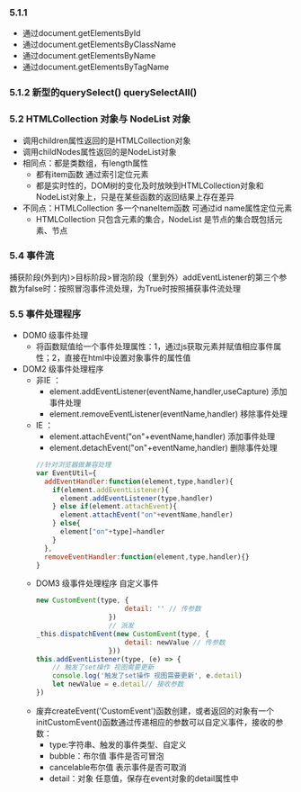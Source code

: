 ### 5.1.1
 - 通过document.getElementsById
 - 通过document.getElementsByClassName
 - 通过document.getElementsByName
 - 通过document.getElementsByTagName
### 5.1.2 新型的querySelect() querySelectAll()
### 5.2 HTMLCollection 对象与 NodeList 对象
- 调用children属性返回的是HTMLCollection对象
- 调用childNodes属性返回的是NodeList对象
- 相同点：都是类数组，有length属性
  - 都有item函数 通过索引定位元素
  - 都是实时性的，DOM树的变化及时放映到HTMLCollection对象和NodeList对象上，只是在某些函数的返回结果上存在差异
- 不同点：HTMLCollection 多一个naneItem函数 可通过id name属性定位元素
  - HTMLCollection 只包含元素的集合，NodeList 是节点的集合既包括元素、节点
### 5.4 事件流   
捕获阶段(外到内)>目标阶段>冒泡阶段（里到外）addEventListener的第三个参数为false时：按照冒泡事件流处理，为True时按照捕获事件流处理
### 5.5 事件处理程序
- DOM0 级事件处理
  - 将函数赋值给一个事件处理属性：1，通过js获取元素并赋值相应事件属性；2，直接在html中设置对象事件的属性值
- DOM2 级事件处理程序
  - 非IE ：
    - element.addEventListener(eventName,handler,useCapture) 添加事件处理
    - element.removeEventListener(eventName,handler) 移除事件处理
  - IE ：
    - element.attachEvent("on"+eventName,handler) 添加事件处理
    - element.detachEvent("on"+eventName,handler) 删除事件处理
    ```js
    //针对浏览器做兼容处理
    var EventUtil={
      addEventHandler:function(element,type,handler){
        if(element.addEventListener){
          element.addEventListener(type,handler)
        } else if(element.attachEvent){
          element.attachEvent("on"+eventName,handler)
        } else{
          element["on"+type]=handler
        }
      },
      removeEventHandler:function(element,type,handler){}
    }
    ```
  - DOM3 级事件处理程序 自定义事件
      ```js
      new CustomEvent(type, {
                            detail: '' // 传参数
                        })
                        // 派发
      _this.dispatchEvent(new CustomEvent(type, {
                            detail: newValue // 传参数
                        }))
      this.addEventListener(type, (e) => {
          // 触发了set操作 视图需要更新
          console.log('触发了set操作 视图需要更新', e.detail)
          let newValue = e.detail// 接收参数
      })
      ```
  - 废弃createEvent('CustomEvent')函数创建，或者返回的对象有一个 initCustomEvent()函数通过传递相应的参数可以自定义事件，接收的参数：
    - type:字符串、触发的事件类型、自定义
    - bubble：布尔值 事件是否可冒泡
    - cancelable布尔值 表示事件是否可取消
    - detail：对象 任意值，保存在event对象的detail属性中